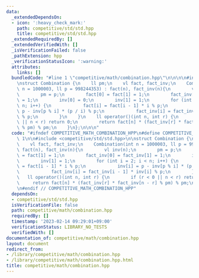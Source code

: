 ```yaml
---
data:
  _extendedDependsOn:
  - icon: ':heavy_check_mark:'
    path: competitive/std/std.hpp
    title: competitive/std/std.hpp
  _extendedRequiredBy: []
  _extendedVerifiedWith: []
  _isVerificationFailed: false
  _pathExtension: hpp
  _verificationStatusIcon: ':warning:'
  attributes:
    links: []
  bundledCode: "#line 1 \"competitive/math/combination.hpp\"\n\n\n\n#include <competitive/std/std.hpp>\n\
    \nstruct Combination {\n    ll pm;\n    vl fact, fact_inv;\n    Combination(int\
    \ n = 1000003, ll p = 998244353) : fact(n), fact_inv(n){\n        vl inv(n);\n\
    \        pm = p;\n        fact[0] = fact[1] = 1;\n        fact_inv[0] = fact_inv[1]\
    \ = 1;\n        inv[0] = 0;\n        inv[1] = 1;\n        for (int i = 2; i <\
    \ n; i++) {\n            fact[i] = fact[i - 1] * i % p;\n            inv[i] =\
    \ p - inv[p % i] * (p / i) % p;\n            fact_inv[i] = fact_inv[i - 1] * inv[i]\
    \ % p;\n        }\n    }\n    ll operator()(int n, int r) {\n        if (r < 0\
    \ || n < r) return 0;\n        return fact[n] * (fact_inv[r] * fact_inv[n - r]\
    \ % pm) % pm;\n    }\n};\n\n\n"
  code: "#ifndef COMPETITIVE_MATH_COMBINATION_HPP\n#define COMPETITIVE_MATH_COMBINATION_HPP\
    \ 1\n\n#include <competitive/std/std.hpp>\n\nstruct Combination {\n    ll pm;\n\
    \    vl fact, fact_inv;\n    Combination(int n = 1000003, ll p = 998244353) :\
    \ fact(n), fact_inv(n){\n        vl inv(n);\n        pm = p;\n        fact[0]\
    \ = fact[1] = 1;\n        fact_inv[0] = fact_inv[1] = 1;\n        inv[0] = 0;\n\
    \        inv[1] = 1;\n        for (int i = 2; i < n; i++) {\n            fact[i]\
    \ = fact[i - 1] * i % p;\n            inv[i] = p - inv[p % i] * (p / i) % p;\n\
    \            fact_inv[i] = fact_inv[i - 1] * inv[i] % p;\n        }\n    }\n \
    \   ll operator()(int n, int r) {\n        if (r < 0 || n < r) return 0;\n   \
    \     return fact[n] * (fact_inv[r] * fact_inv[n - r] % pm) % pm;\n    }\n};\n\
    \n#endif // COMPETITIVE_MATH_COMBINATION_HPP"
  dependsOn:
  - competitive/std/std.hpp
  isVerificationFile: false
  path: competitive/math/combination.hpp
  requiredBy: []
  timestamp: '2023-02-14 09:29:01+09:00'
  verificationStatus: LIBRARY_NO_TESTS
  verifiedWith: []
documentation_of: competitive/math/combination.hpp
layout: document
redirect_from:
- /library/competitive/math/combination.hpp
- /library/competitive/math/combination.hpp.html
title: competitive/math/combination.hpp
---
```

